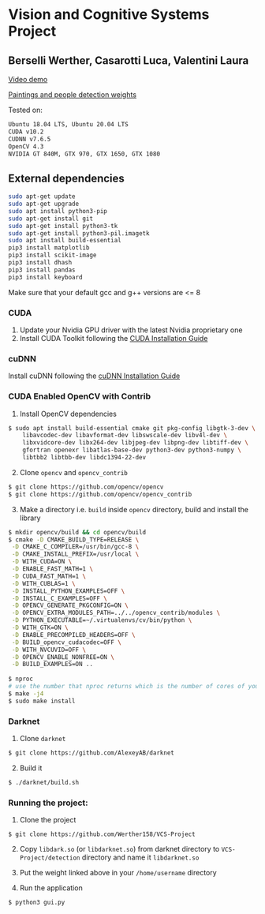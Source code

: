 # Vision and Cognitive Systems Project
## Berselli Werther, Casarotti Luca, Valentini Laura



[Video demo](https://drive.google.com/file/d/1qs-peosM_GF03QwlCEE_H6P9YLmIKaoN/view)

[Paintings and people detection weights](https://drive.google.com/file/d/1sbhh2JMP20V8aeaabpkZ2PJkTaRgwKPs/view)

Tested on:
```sh
Ubuntu 18.04 LTS, Ubuntu 20.04 LTS
CUDA v10.2
CUDNN v7.6.5
OpenCV 4.3
NVIDIA GT 840M, GTX 970, GTX 1650, GTX 1080
```

## External dependencies
```sh
sudo apt-get update
sudo apt-get upgrade
sudo apt install python3-pip
sudo apt-get install git
sudo apt-get install python3-tk
sudo apt-get install python3-pil.imagetk
sudo apt install build-essential
pip3 install matplotlib
pip3 install scikit-image
pip3 install dhash
pip3 install pandas
pip3 install keyboard
```
Make sure that your default gcc and g++ versions are <= 8

### CUDA

1.    Update your Nvidia GPU driver with the latest Nvidia proprietary one
2.    Install CUDA Toolkit following the [CUDA Installation Guide](https://docs.nvidia.com/cuda/cuda-installation-guide-linux/index.html)


### cuDNN

Install cuDNN following the [cuDNN Installation Guide](https://docs.nvidia.com/deeplearning/sdk/cudnn-install/index.html)


### CUDA Enabled OpenCV with Contrib  

1. Install OpenCV dependencies  
```sh
$ sudo apt install build-essential cmake git pkg-config libgtk-3-dev \
    libavcodec-dev libavformat-dev libswscale-dev libv4l-dev \
    libxvidcore-dev libx264-dev libjpeg-dev libpng-dev libtiff-dev \
    gfortran openexr libatlas-base-dev python3-dev python3-numpy \
    libtbb2 libtbb-dev libdc1394-22-dev
```

2. Clone `opencv` and `opencv_contrib`
```sh
$ git clone https://github.com/opencv/opencv
$ git clone https://github.com/opencv/opencv_contrib
```

3. Make a directory i.e. `build` inside `opencv` directory, build and install the library  
```sh
$ mkdir opencv/build && cd opencv/build
$ cmake -D CMAKE_BUILD_TYPE=RELEASE \
 -D CMAKE_C_COMPILER=/usr/bin/gcc-8 \
 -D CMAKE_INSTALL_PREFIX=/usr/local \
 -D WITH_CUDA=ON \
 -D ENABLE_FAST_MATH=1 \
 -D CUDA_FAST_MATH=1 \
 -D WITH_CUBLAS=1 \
 -D INSTALL_PYTHON_EXAMPLES=OFF \
 -D INSTALL_C_EXAMPLES=OFF \
 -D OPENCV_GENERATE_PKGCONFIG=ON \
 -D OPENCV_EXTRA_MODULES_PATH=../../opencv_contrib/modules \
 -D PYTHON_EXECUTABLE=~/.virtualenvs/cv/bin/python \
 -D WITH_GTK=ON \
 -D ENABLE_PRECOMPILED_HEADERS=OFF \
 -D BUILD_opencv_cudacodec=OFF \
 -D WITH_NVCUVID=OFF \
 -D OPENCV_ENABLE_NONFREE=ON \
 -D BUILD_EXAMPLES=ON ..
 
$ nproc
# use the number that nproc returns which is the number of cores of your processor. Let's say it returns 4.
$ make -j4
$ sudo make install
```

### Darknet
1. Clone `darknet`
```sh
$ git clone https://github.com/AlexeyAB/darknet
```

2. Build it
```sh
$ ./darknet/build.sh
```

### Running the project:
1. Clone the project
```
$ git clone https://github.com/Werther158/VCS-Project
```
2. Copy `libdark.so` (or `libdarknet.so`) from darknet directory to `VCS-Project/detection` directory and name it `libdarknet.so`

3. Put the weight linked above in your `/home/username` directory

4. Run the application
```
$ python3 gui.py
```
